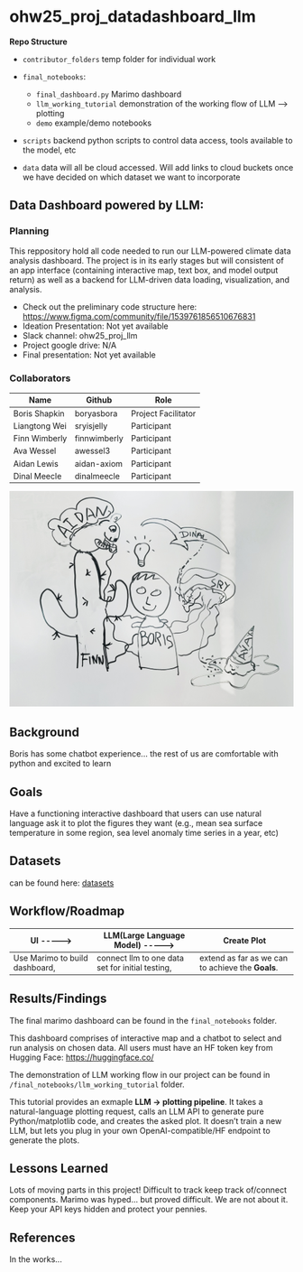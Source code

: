 # ohw25_proj_datadashboard_llm

**Repo Structure**

* `contributor_folders` temp folder for individual work

* `final_notebooks`:  
  - `final_dashboard.py` Marimo dashboard  
  - `llm_working_tutorial` demonstration of the working flow of LLM --> plotting  
  - `demo` example/demo notebooks 

* `scripts` backend python scripts to control data access, tools available to the model, etc
* `data` data will all be cloud accessed. Will add links to cloud buckets once we have decided on which dataset we want to incorporate

## Data Dashboard powered by LLM:

### Planning
This reppository hold all code needed to run our LLM-powered climate data analysis dashboard. The project is in its early stages but will consistent of an app interface (containing interactive map, text box, and model output return) as well as a backend for LLM-driven data loading, visualization, and analysis. 

* Check out the preliminary code structure here: https://www.figma.com/community/file/1539761856510676831
* Ideation Presentation: Not yet available
* Slack channel: ohw25_proj_llm
* Project google drive: N/A
* Final presentation: Not yet available


### Collaborators

| Name                |Github              | Role               |
|---------------------|--------------------|--------------------|
| Boris Shapkin       | boryasbora         |Project Facilitator |
| Liangtong Wei       | sryisjelly         |Participant         |
| Finn Wimberly       | finnwimberly       |Participant         |
| Ava Wessel          | awessel3           |Participant         |
| Aidan Lewis         | aidan-axiom        |Participant         |
| Dinal Meecle        | dinalmeecle        |Participant         |

![Group photo](./photo/whiteboard_group.jpg)


## Background
Boris has some chatbot experience... the rest of us are comfortable with python and excited to learn 

## Goals
Have a functioning interactive dashboard that users can use natural language ask it to plot the figures they want (e.g., mean sea surface
temperature in some region, sea level anomaly time series in a year, etc)

## Datasets
can be found here:  [datasets](https://github.com/oceanhackweek/ohw25_proj_datadashboard_llm/blob/main/data/dataset_track.ipynb)

## Workflow/Roadmap
|UI                     ----->  |LLM(Large Language Model)              ----->    |Create Plot                                      |
|-------------------------------|-------------------------------------------------|-------------------------------------------------|
|Use Marimo to build dashboard, |connect llm to one data set for initial testing, |extend as far as we can to achieve the **Goals**.|

## Results/Findings
The final marimo dashboard can be found in the `final_notebooks` folder. 

This dashboard comprises of interactive map and a chatbot to select and run analysis on chosen data. All users must have an HF token key from Hugging Face: https://huggingface.co/

The demonstration of LLM working flow in our project can be found in `/final_notebooks/llm_working_tutorial` folder.

This tutorial provides an exmaple **LLM → plotting pipeline**. It takes a natural-language plotting request, calls an LLM API to generate pure Python/matplotlib code, and creates the asked plot. It doesn’t train a new LLM, but lets you plug in your own OpenAI-compatible/HF endpoint to generate the plots.

## Lessons Learned
Lots of moving parts in this project! Difficult to track keep track of/connect components. Marimo was hyped... but proved difficult. We are not about it. Keep your API keys hidden and protect your pennies.

## References
In the works...
